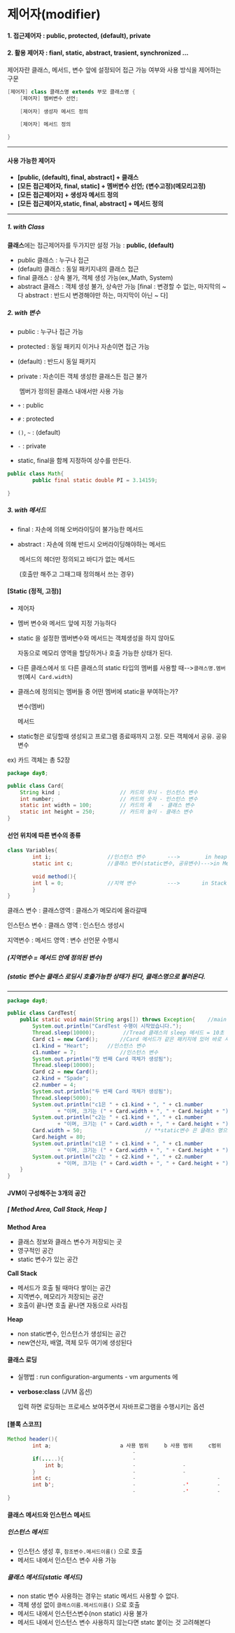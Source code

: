 # 제어자(modifier)

#### 1. 접근제어자 : public, protected, (default), private

#### 2. 활용 제어자 : fianl, static, abstract, trasient, synchronized ...



제어자란 클래스, 메서드, 변수 앞에 설정되어 접근 가능 여부와 사용 방식을 제어하는 구문

```java
[제어자] class 클래스명 extends 부모 클래스명 {	
    [제어자] 멤버변수 선언;
    
    [제어자] 생성자 메서드 정의
        
    [제어자] 메서드 정의

}
```



---

#### 사용 가능한 제어자

- **[public, (default), final, abstract] + 클래스** 
- **[모든 접근제어자, final, static] + 멤버변수 선언;**
      		  **(변수고정)(메모리고정)**
- **[모든 접근제어자] + 생성자 메서드 정의**
- **[모든 접근제어자,static, final, abstract] + 메서드 정의**

---

##### 1. with Class

**클래스**에는 접근제어자를 두가지만 설정 가능 : **public, (default)**

- public 클래스 : 누구나 접근
- (default) 클래스 : 동일 패키지내의 클래스 접근
- final 클래스 : 상속 불가, 객체 생성 가능(ex,,Math, System)
- abstract 클래스 : 객체 생성 불가, 상속만 가능
  	[final : 변경할 수 없는, 마지막의 ~ 다
    	 abstract : 반드시 변경해야만 하는, 마지막이 아닌 ~ 다]

##### 2. with 변수

- public : 누구나 접근 가능

- protected : 동일 패키지 이거나 자손이면 접근 가능

- (default) : 반드시 동일 패키지

- private : 자손이든 객체 생성한 클래스든 접근 불가

  ​				멤버가 정의된 클래스 내애서만 사용 가능



- `+` : public
- `#` : protected
- `()`, `~`  : (default)
- `-` : private



- static, final을 함께 지정하여 상수를 만든다.

```java
public class Math{
		public final static double PI = 3.14159;
		
}
```



##### 3. with 메서드

- final : 자손에 의해 오버라이딩이 불가능한 메서드

- abstract : 자손에 의해 반드시 오버라이딩해야하는 메서드

  ​					메서드의 헤더만 정의되고 바디가 없는 메서드

  ​					(호출만 해주고 그때그때 정의해서 쓰는 경우)



#### [Static (정적, 고정)]

- 제어자

- 멤버 변수와 메서드 앞에 지정 가능하다

- static 을 설정한 멤버변수와 메서드는 객체생성을 하지 않아도

  자동으로 메모리 영역을 할당하거나 호출 가능한 상태가 된다.

- 다른 클래스에서 또 다른 클래스의 static 타입의 멤버를 사용할 때-->`클래스명.멤버명`(예시` Card.width`)

- 클래스에 정의되는 멤버들 중 어떤 멤버에 static을 부여하는가?

  변수(멤버)

  메서드

- static형은 로딩할때 생성되고 프로그램 종료때까지 고정. 모든 객체에서 공유. 공유 변수

ex) 카드 객체는 총 52장

```java
package day8;

public class Card{	
	String kind ;			        // 카드의 무늬 - 인스턴스 변수
	int number;			            // 카드의 숫자 - 인스턴스 변수
	static int width = 100;			// 카드의 폭   - 클래스 변수
	static int height = 250;		// 카드의 높이 - 클래스 변수
}

```



#### 선언 위치에 따른 변수의 종류

```java
class Variables{
		int i;					//인스턴스 변수		--->		in heap
		static int c;			//클래스 변수(static변수, 공유변수)--->in Method area
		
		void method(){
		int l = 0;				//지역 변수			 --->		in Stack
		}
}
```

클래스 변수	 : 클래스영역 : 클래스가 메모리에 올라갈때

인스턴스 변수 : 클래스 영역 : 인스턴스 생성시

지역변수	      : 메서드 영역 : 변수 선언문 수행시

##### (지역변수 = 메서드 안에 정의된 변수)

##### (static 변수는 클래스 로딩시 호출가능한 상태가 된다, 클래스명으로 불러온다.



---

```java
package day8;

public class CardTest{
	public static void main(String args[]) throws Exception{	//main 메서드 시작
		System.out.println("CardTest 수행이 시작었습니다.");
		Thread.sleep(10000);		 //Tread 클래스의 sleep 메서드 = 10초 대기하게하는 
		Card c1 = new Card();		//Card 메서드가 같은 패키지에 있어 바로 사용 가능		
		c1.kind = "Heart";		//인스턴스 변수 
		c1.number = 7;				//인스턴스 변수
		System.out.println("첫 번째 Card 객체가 생성됨");
		Thread.sleep(10000);
		Card c2 = new Card();		
		c2.kind = "Spade";
		c2.number = 4;
		System.out.println("두 번째 Card 객체가 생성됨");
		Thread.sleep(5000);
		System.out.println("c1은 " + c1.kind + ", " + c1.number 
				+ "이며, 크기는 (" + Card.width + ", " + Card.height + ")");
		System.out.println("c2는 " + c1.kind + ", " + c1.number
				+ "이며, 크기는 (" + Card.width + ", " + Card.height + ")");	
		Card.width = 50;					// **static변수 은 클래스 명으로 불러온다
		Card.height = 80;
		System.out.println("c1은 " + c1.kind + ", " + c1.number 
				+ "이며, 크기는 (" + Card.width + ", " + Card.height + ")" );
		System.out.println("c2는 " + c2.kind + ", " + c2.number 
				+ "이며, 크기는 (" + Card.width + ", " + Card.height + ")" );
	}
}

```



#### JVM이 구성해주는 3개의 공간

##### [ Method Area, Call Stack, Heap ]

**Method Area**

- 클래스 정보와 클래스 변수가 저장되는 곳
- 영구적인 공간
- static 변수가 있는 공간

**Call Stack**

- 메서드가 호출 될 때마다 쌓이는 공간
- 지역변수, 메모리가 저장되는 공간
- 호출이 끝나면 호출 끝나면 자동으로 사라짐

**Heap**

- non static변수, 인스턴스가 생성되는 공간
- new연산자, 배열, 객체 모두 여기에 생성된다



#### 클래스 로딩

- 실행법 : run configuration-arguments - vm arguments 에

- **verbose:class** (JVM 옵션)

  입력 하면 로딩하는 프로세스 보여주면서 자바프로그램을 수행시키는 옵션



#### [블록 스코프]

```java
Method header(){
		int a;						a 사용 범위		b 사용 범위		c범위
										-
		if(.....){						-
			int b;						-				-
		}								-				-
		int c;							-						   -
		int b';							-				-'		   -
										-				-'		   -
}
```





#### 클래스 메서드와 인스턴스 메서드

##### **인스턴스 메서드**

- 인스턴스 생성 후, `참조변수.메서드이름()` 으로 호출
- 메서드 내에서 인스턴스 변수 사용 가능

##### **클래스 메서드(static 메서드)**

- non static 변수 사용하는 경우는 static 메서드 사용할 수 없다.
- 객체 생성 없이 `클래스이름.메서드이름()` 으로 호출
- 메서드 내에서 인스턴스변수(non static) 사용 불가
- 메서드 내에서 인스턴스 변수 사용하지 않는다면 statc 붙이는 것 고려해본다